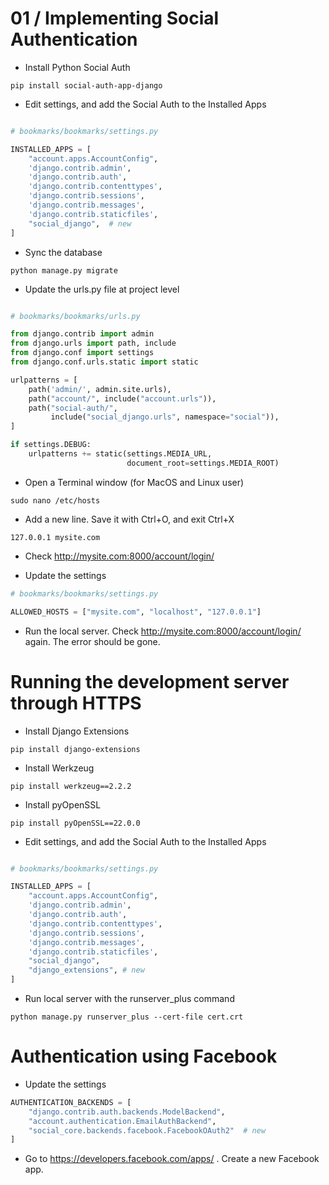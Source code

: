 01 / Implementing Social Authentication
========================================================

* Install Python Social Auth

```shell
pip install social-auth-app-django
```

* Edit settings, and add the Social Auth to the Installed Apps
```python

# bookmarks/bookmarks/settings.py

INSTALLED_APPS = [
    "account.apps.AccountConfig",
    'django.contrib.admin',
    'django.contrib.auth',
    'django.contrib.contenttypes',
    'django.contrib.sessions',
    'django.contrib.messages',
    'django.contrib.staticfiles',
    "social_django",  # new
]

```


* Sync the database
```shell
python manage.py migrate
```

* Update the urls.py file at project level
```python

# bookmarks/bookmarks/urls.py

from django.contrib import admin
from django.urls import path, include
from django.conf import settings
from django.conf.urls.static import static

urlpatterns = [
    path('admin/', admin.site.urls),
    path("account/", include("account.urls")),
    path("social-auth/",
         include("social_django.urls", namespace="social")),
]

if settings.DEBUG:
    urlpatterns += static(settings.MEDIA_URL,
                          document_root=settings.MEDIA_ROOT)

```

* Open a Terminal window (for MacOS and Linux user)
```shell
sudo nano /etc/hosts
```

* Add a new line. Save it with Ctrl+O, and exit Ctrl+X   
```shell
127.0.0.1 mysite.com
```

* Check  http://mysite.com:8000/account/login/

* Update the settings
```python
# bookmarks/bookmarks/settings.py

ALLOWED_HOSTS = ["mysite.com", "localhost", "127.0.0.1"]
```

* Run the local server. Check http://mysite.com:8000/account/login/  again. The error should be gone.


Running the development server through HTTPS
========================================================

* Install Django Extensions
```shell
pip install django-extensions
```

* Install Werkzeug
```shell
pip install werkzeug==2.2.2
```

* Install pyOpenSSL
```shell
pip install pyOpenSSL==22.0.0
```

* Edit settings, and add the Social Auth to the Installed Apps
```python

# bookmarks/bookmarks/settings.py

INSTALLED_APPS = [
    "account.apps.AccountConfig",
    'django.contrib.admin',
    'django.contrib.auth',
    'django.contrib.contenttypes',
    'django.contrib.sessions',
    'django.contrib.messages',
    'django.contrib.staticfiles',
    "social_django",
    "django_extensions", # new
]

```

* Run local server with the runserver_plus command
```shell
python manage.py runserver_plus --cert-file cert.crt
```


Authentication using Facebook
========================================================

* Update the settings
```python
AUTHENTICATION_BACKENDS = [
    "django.contrib.auth.backends.ModelBackend",
    "account.authentication.EmailAuthBackend",
    "social_core.backends.facebook.FacebookOAuth2"  # new
]
```

* Go to https://developers.facebook.com/apps/ . Create a new Facebook app.
